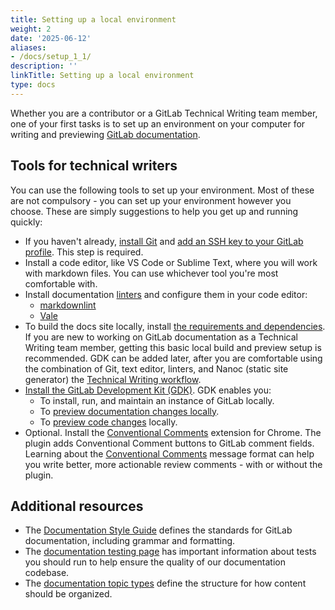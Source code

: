 ```yaml
---
title: Setting up a local environment
weight: 2
date: '2025-06-12'
aliases:
- /docs/setup_1_1/
description: ''
linkTitle: Setting up a local environment
type: docs
---
```


Whether you are a contributor or a GitLab Technical Writing team member, one of your first tasks is to set up
an environment on your computer for writing and previewing [GitLab documentation](https://docs.gitlab.com/).

## Tools for technical writers

You can use the following tools to set up your environment. Most of
these are not compulsory - you can set up your environment however you choose.
These are simply suggestions to help you get up and running quickly:

- If you haven't already, [install Git](https://docs.gitlab.com/ee/topics/git/how_to_install_git/index.html)
  and [add an SSH key to your GitLab profile](https://docs.gitlab.com/ee/user/ssh.html#add-an-ssh-key-to-your-gitlab-account).
  This step is required.
- Install a code editor, like VS Code or Sublime Text, where you will work with markdown files. You can use whichever tool
  you're most comfortable with.
- Install documentation
  [linters](https://docs.gitlab.com/ee/development/documentation/testing/index.html) and
  configure them in your code editor:
  - [markdownlint](https://docs.gitlab.com/ee/development/documentation/testing/markdownlint.html)
  - [Vale](https://docs.gitlab.com/ee/development/documentation/testing/vale.html)
- To build the docs site locally, install [the requirements and dependencies](https://gitlab.com/gitlab-org/gitlab-docs/-/blob/main/doc/setup.md). If you are new to working on GitLab documentation as a Technical Writing team member, getting this basic local build and preview setup is recommended. GDK can be added later, after you are comfortable using the combination of Git, text editor, linters, and Nanoc (static site generator) the [Technical Writing workflow](/handbook/product/ux/technical-writing/workflow/).
- [Install the GitLab Development Kit (GDK)](https://gitlab.com/gitlab-org/gitlab-development-kit/-/blob/main/doc/index.md). GDK enables you:
  - To install, run, and maintain an instance of GitLab locally.
  - To [preview documentation changes locally](https://gitlab.com/gitlab-org/gitlab-development-kit/-/blob/main/doc/howto/gitlab_docs.md).
  - To [preview code changes](https://gitlab.com/gitlab-org/gitlab-development-kit/-/blob/main/doc/howto/preview_gitlab_changes.md) locally.
- Optional. Install the [Conventional Comments](https://gitlab.com/conventionalcomments/conventional-comments-button) extension for Chrome. The plugin adds Conventional Comment buttons to GitLab comment fields. Learning about the [Conventional Comments](https://conventionalcomments.org/) message format can help you write better, more actionable review comments - with or without the plugin.

## Additional resources

- The [Documentation Style Guide](https://docs.gitlab.com/ee/development/documentation/styleguide/)
  defines the standards for GitLab documentation, including grammar and formatting.
- The [documentation testing page](https://docs.gitlab.com/ee/development/documentation/testing/index.html)
  has important information about tests you should run to help ensure the quality of our documentation codebase.
- The [documentation topic types](https://docs.gitlab.com/ee/development/documentation/topic_types/index.html) define the structure for how content should be organized.
